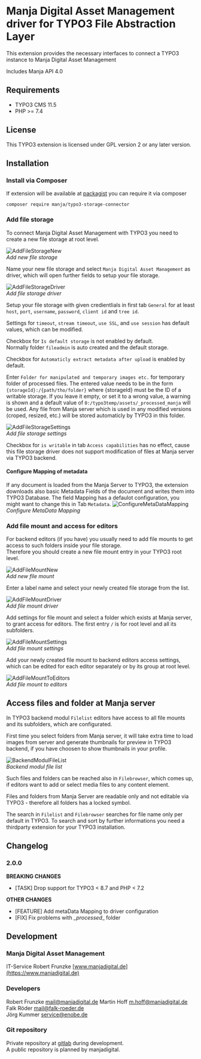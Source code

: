 # Manja Digital Asset Management driver for TYPO3 File Abstraction Layer

This extension provides the necessary interfaces to connect a TYPO3 instance to Manja Digital Asset Management

Includes Manja API 4.0

## Requirements

* TYPO3 CMS 11.5
* PHP >= 7.4

## License

This TYPO3 extension is licensed under GPL version 2 or any later version.

## Installation

### Install via Composer

If extension will be available at [packagist](https://packagist.org/packages/manja/typo3-storage-connector) you can require it via composer

`composer require manja/typo3-storage-connector`

### Add file storage

To connect Manja Digital Asset Management with TYPO3 you need to create a new file storage at root level.

![AddFileStorageNew](Resources/Public/Documentation/02_AddFileStorageNew.png)  
_Add new file storage_

Name your new file storage and select `Manja Digital Asset Management` as driver, which will open further fields to setup your file storage.

![AddFileStorageDriver](Resources/Public/Documentation/03_AddFileStorageDriver.png)  
_Add file storage driver_

Setup your file storage with given credientlials in first tab `General` for at least `host`, `port`, `username`, `password`, `client id` and `tree id`.

Settings for `timeout`, `stream timeout`, `use SSL`, and `use session` has default values, which can be modified.

Checkbox for `Is default storage` is not enabled by default.  
Normally folder `fileadmin` is auto created and the default storage.

Checkbox for `Automaticly extract metadata after upload` is enabled by default.

Enter `Folder for manipulated and temporary images etc.` for temporary folder of processed files. The entered value needs to be in the form `{storageId}:/{path/tho/folder}`
where {storageId} must be the ID of a writable storage. If you leave it empty, or set it to a wrong value, a warning is shown and a default value of `0:/typo3temp/assets/_processed_manja` will be used.
Any file from Manja server which is used in any modified versions (croped, resized, etc.) will be stored automaticly by TYPO3 in this folder.

![AddFileStorageSettings](Resources/Public/Documentation/04_AddFileStorageSettings.png)  
_Add file storage settings_

Checkbox for `is writable` in tab `Access capabilities` has no effect, cause this file storage driver does not support modification of files at Manja server via TYPO3 backend.

#### Configure Mapping of metadata

If any document is loaded from the Manja Server to TYPO3, the extension downloads also basic Metadata Fields of the document and writes them into TYPO3 Database. The field Mapping has a defaulot configuration, you might want to change this in Tab `Metadata`.
![ConfigureMetaDataMapping](Resources/Public/Documentation/04_02_AddFileStorageSettings.png)  
_Configure MetaData Mapping_

### Add file mount and access for editors

For backend editors (if you have) you usually need to add file mounts to get access to such folders inside your file storage.  
Therefore you should create a new file mount entry in your TYPO3 root level.

![AddFileMountNew](Resources/Public/Documentation/05_AddFileMountNew.png)  
_Add new file mount_

Enter a label name and select your newly created file storage from the list.

![AddFileMountDriver](Resources/Public/Documentation/06_AddFileMountDriver.png)  
_Add file mount driver_

Add settings for file mount and select a folder which exists at Manja server, to grant access for editors. The first entry `/` is for root level and all its subfolders.

![AddFileMountSettings](Resources/Public/Documentation/07_AddFileMountSettings.png)  
_Add file mount settings_

Add your newly created file mount to backend editors access settings, which can be edited for each editor separately or by its group at root level.

![AddFileMountToEditors](Resources/Public/Documentation/08_AddFileMountToEditors.png)  
_Add file mount to editors_

## Access files and folder at Manja server

In TYPO3 backend modul `Filelist` editors have access to all file mounts and its subfolders, which are configurated.

First time you select folders from Manja server, it will take extra time to load images from server and generate thumbnails for preview in TYPO3 backend, if you have choosen to show thumbnails in your profile.

![BackendModulFileList](Resources/Public/Documentation/09_BackendModulFileList.png)  
_Backend modul file list_

Such files and folders can be reached also in `Filebrowser`, which comes up, if editors want to add or select media files to any content element.

Files and folders from Manja Server are readable only and not editable via TYPO3 - therefore all folders has a locked symbol.

The search in `Filelist` and `Filebrowser` searches for file name only per default in TYPO3. To search and sort by further informations you need a thirdparty extension for your TYPO3 installation.

## Changelog ###
### 2.0.0 ###
**BREAKING CHANGES**
* [TASK] Drop support for TYPO3 < 8.7 and PHP < 7.2

**OTHER CHANGES**
* [FEATURE] Add metaData Mapping to driver configuration
* [FIX] Fix problems with _\_processed_\_ folder


## Development

### Manja Digital Asset Management

IT-Service Robert Frunzke [www.manjadigital.de](https://www.manjadigital.de)

### Developers

Robert Frunzke mail@manjadigital.de
Martin Hoff m.hoff@manjadigital.de
Falk Röder mail@falk-roeder.de  
Jörg Kummer service@enobe.de

### Git repository

Private repository at [gitlab](https://manjagit.virtomain.de/manja/Add-On_Typo3) during development.  
A public repository is planned by manjadigital.

